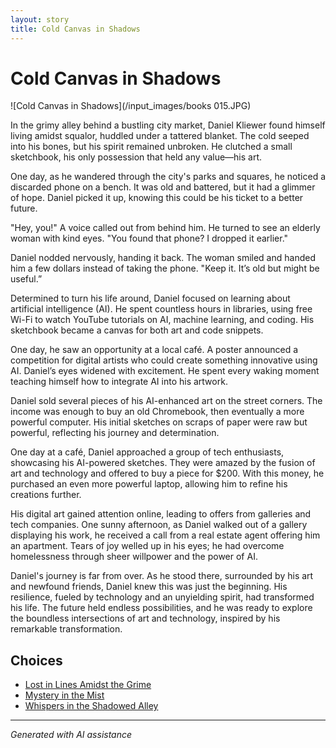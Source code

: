 ```yaml
---
layout: story
title: Cold Canvas in Shadows
---
```


# Cold Canvas in Shadows

![Cold Canvas in Shadows](/input_images/books 015.JPG)

In the grimy alley behind a bustling city market, Daniel Kliewer found himself living amidst squalor, huddled under a tattered blanket. The cold seeped into his bones, but his spirit remained unbroken. He clutched a small sketchbook, his only possession that held any value—his art.

One day, as he wandered through the city's parks and squares, he noticed a discarded phone on a bench. It was old and battered, but it had a glimmer of hope. Daniel picked it up, knowing this could be his ticket to a better future.

"Hey, you!" A voice called out from behind him. He turned to see an elderly woman with kind eyes. "You found that phone? I dropped it earlier."

Daniel nodded nervously, handing it back. The woman smiled and handed him a few dollars instead of taking the phone. "Keep it. It’s old but might be useful.”

Determined to turn his life around, Daniel focused on learning about artificial intelligence (AI). He spent countless hours in libraries, using free Wi-Fi to watch YouTube tutorials on AI, machine learning, and coding. His sketchbook became a canvas for both art and code snippets.

One day, he saw an opportunity at a local café. A poster announced a competition for digital artists who could create something innovative using AI. Daniel’s eyes widened with excitement. He spent every waking moment teaching himself how to integrate AI into his artwork.

Daniel sold several pieces of his AI-enhanced art on the street corners. The income was enough to buy an old Chromebook, then eventually a more powerful computer. His initial sketches on scraps of paper were raw but powerful, reflecting his journey and determination.

One day at a café, Daniel approached a group of tech enthusiasts, showcasing his AI-powered sketches. They were amazed by the fusion of art and technology and offered to buy a piece for $200. With this money, he purchased an even more powerful laptop, allowing him to refine his creations further.

His digital art gained attention online, leading to offers from galleries and tech companies. One sunny afternoon, as Daniel walked out of a gallery displaying his work, he received a call from a real estate agent offering him an apartment. Tears of joy welled up in his eyes; he had overcome homelessness through sheer willpower and the power of AI.

Daniel's journey is far from over. As he stood there, surrounded by his art and newfound friends, Daniel knew this was just the beginning. His resilience, fueled by technology and an unyielding spirit, had transformed his life. The future held endless possibilities, and he was ready to explore the boundless intersections of art and technology, inspired by his remarkable transformation.


## Choices

* [Lost in Lines Amidst the Grime](/stories/20221013_140515)
* [Mystery in the Mist](/stories/20221113_162250)
* [Whispers in the Shadowed Alley](/stories/bridge)


---
*Generated with AI assistance*

